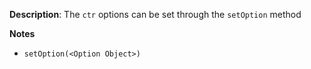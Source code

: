 __Description__: The `ctr` options can be set through the `setOption` method

__Notes__

+ `setOption(<Option Object>)`